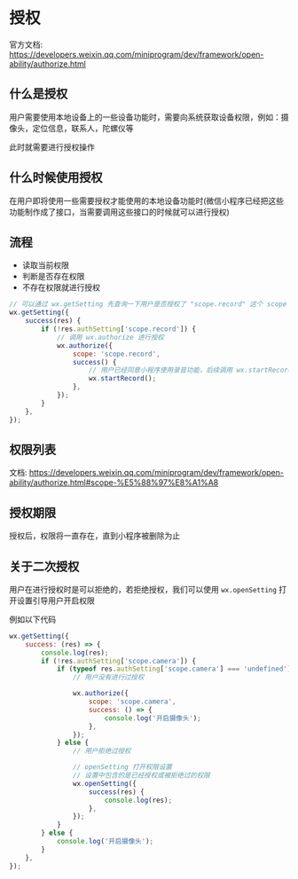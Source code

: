 # 授权

官方文档: <https://developers.weixin.qq.com/miniprogram/dev/framework/open-ability/authorize.html>

## 什么是授权

用户需要使用本地设备上的一些设备功能时，需要向系统获取设备权限，例如：摄像头，定位信息，联系人，陀螺仪等

此时就需要进行授权操作

## 什么时候使用授权

在用户即将使用一些需要授权才能使用的本地设备功能时(微信小程序已经把这些功能制作成了接口，当需要调用这些接口的时候就可以进行授权)

## 流程

-   读取当前权限
-   判断是否存在权限
-   不存在权限就进行授权

```js
// 可以通过 wx.getSetting 先查询一下用户是否授权了 "scope.record" 这个 scope
wx.getSetting({
    success(res) {
        if (!res.authSetting['scope.record']) {
            // 调用 wx.authorize 进行授权
            wx.authorize({
                scope: 'scope.record',
                success() {
                    // 用户已经同意小程序使用录音功能，后续调用 wx.startRecord 接口不会弹窗询问
                    wx.startRecord();
                },
            });
        }
    },
});
```

## 权限列表

文档: <https://developers.weixin.qq.com/miniprogram/dev/framework/open-ability/authorize.html#scope-%E5%88%97%E8%A1%A8>

## 授权期限

授权后，权限将一直存在，直到小程序被删除为止

## 关于二次授权

用户在进行授权时是可以拒绝的，若拒绝授权，我们可以使用 `wx.openSetting` 打开设置引导用户开启权限

例如以下代码

```js
wx.getSetting({
    success: (res) => {
        console.log(res);
        if (!res.authSetting['scope.camera']) {
            if (typeof res.authSetting['scope.camera'] === 'undefined') {
                // 用户没有进行过授权

                wx.authorize({
                    scope: 'scope.camera',
                    success: () => {
                        console.log('开启摄像头');
                    },
                });
            } else {
                // 用户拒绝过授权

                // openSetting 打开权限设置
                // 设置中包含的是已经授权或被拒绝过的权限
                wx.openSetting({
                    success(res) {
                        console.log(res);
                    },
                });
            }
        } else {
            console.log('开启摄像头');
        }
    },
});
```
